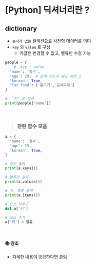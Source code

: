 # [Python] 딕셔너리란 ?

## **dictionary**

- `순서가 없는` 컬렉션으로 사전형 데이터를 의미
- `key` 와 `value` 로 구성
  - 키값은 변경할 수 없고, 밸류만 수정 가능

```python
people = {
    # 'key': value
  'name': '철수',
  'age': 29,  # 끝에 반드시 쉼표 확인 🚨
  'korean': True,
  'fav_food': ['불고기','김치찌개']
}

#  '키' 로 접근
print(people['name'])
```

<br />

> ### 관련 함수 모음

```python
a = {
  'name': '철수',
  'age': 29,
  'korean': True,
}

# 키만 출력
print(a.keys())

# 밸류만 출력
print(a.values())

# 키, 밸류 출력
print(a.items())

# 요소 지우기
del a['키']

# 요소 추가
a['키'] = 밸류
```

<br />

#### 📚 참조

- 자세한 내용이 궁금하다면 [클릭](https://wikidocs.net/16)
